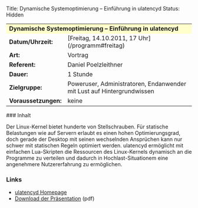 Title: Dynamische Systemoptimierung – Einführung in ulatencyd
Status: Hidden

<table border="0" cellpadding="3" cellspacing="0" width="100%">
<tr>
<td colspan="3" style="font-weight: bold; background-color: #ffffcc;">
Dynamische Systemoptimierung – Einführung in ulatencyd

</td>
</tr>
<tr>
<td style="font-weight: bold;">
Datum/Uhrzeit:

</td>
<td>
[Freitag, 14.10.2011, 17 Uhr](/programm#freitag)

</td>
</tr>
<tr>
<td style="font-weight: bold;">
Art:

</td>
<td>
Vortrag

</td>
</tr>
<tr>
<td style="font-weight: bold;">
Referent:

</td>
<td>
Daniel Poelzleithner

</td>
</tr>
<tr>
<td style="font-weight: bold;">
Dauer:

</td>
<td>
1 Stunde

</td>
</tr>
<tr>
<td style="font-weight: bold;">
Zielgruppe:

</td>
<td>
Poweruser, Administratoren, Endanwender mit Lust auf Hintergrundwissen

</td>
</tr>
<tr>
<td style="font-weight: bold;">
Voraussetzungen:

</td>
<td>
keine

</td>
</tr>
</table>
### Inhalt

Der Linux-Kernel bietet hunderte von Stellschrauben. Für statische
Belastungen wie auf Servern erlaubt es einen hohen Optimierungsgrad,
doch gerade der Desktop mit seinen wechselnden Ansprüchen kann nur
schwer mit statischen Regeln optimiert werden. ulatencyd ermöglicht mit
einfachen Lua-Skripten die Ressourcen des Linux-Kernels dynamisch an die
Programme zu verteilen und dadurch in Hochlast-Situationem eine
angenehmere Nutzererfahrung zu ermöglichen.

### Links

-   [ulatencyd Homepage](https://github.com/poelzi/ulatencyd)
-   [Download der
    Präsentation](http://www.ubucon.de/sites/www.ubucon.local/files/ulatencyd.pdf)
    (pdf)


